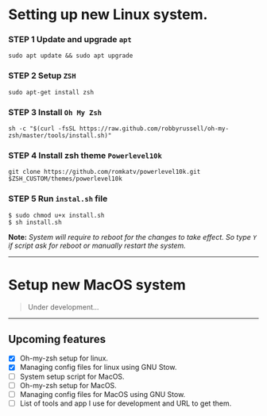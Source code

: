 # Setting up new Linux system.

### STEP 1 Update and upgrade `apt`
```
sudo apt update && sudo apt upgrade
```
### STEP 2 Setup `ZSH`
```
sudo apt-get install zsh
```

### STEP 3 Install `Oh My Zsh`
```
sh -c "$(curl -fsSL https://raw.github.com/robbyrussell/oh-my-zsh/master/tools/install.sh)"
```

### STEP 4 Install zsh theme `Powerlevel10k`
```
git clone https://github.com/romkatv/powerlevel10k.git $ZSH_CUSTOM/themes/powerlevel10k
```

### STEP 5 Run `instal.sh` file 

```
$ sudo chmod u+x install.sh
$ sh install.sh 
```
**Note:** *System will require to reboot for the changes to take effect. So type `Y` if script ask for reboot or manually restart the system.*

---
# Setup new MacOS system

>Under development...

---

## Upcoming features 
- [x] Oh-my-zsh setup for linux.
- [x] Managing config files for linux using GNU Stow.
- [ ] System setup script for MacOS.
- [ ] Oh-my-zsh setup for MacOS.
- [ ] Managing config files for MacOS using GNU Stow.
- [ ] List of tools and app I use for development and URL to get them.